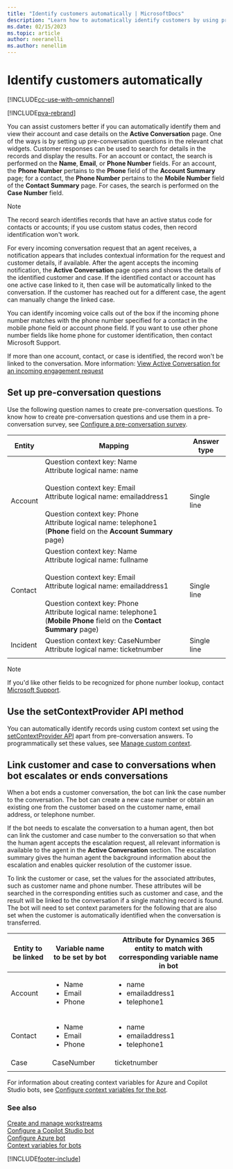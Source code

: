 ```yaml
---
title: "Identify customers automatically | MicrosoftDocs"
description: "Learn how to automatically identify customers by using pre-conversation responses in Omnichannel for Customer Service."
ms.date: 02/15/2023
ms.topic: article
author: neeranelli
ms.author: nenellim
---
```


# Identify customers automatically

[!INCLUDE[cc-use-with-omnichannel](../includes/cc-use-with-omnichannel.md)]

[!INCLUDE[pva-rebrand](../includes/cc-pva-rebrand.md)]

You can assist customers better if you can automatically identify them and view their account and case details on the **Active Conversation** page. One of the ways is by setting up pre-conversation questions in the relevant chat widgets. Customer responses can be used to search for details in the records and display the results. For an account or contact, the search is performed on the **Name**, **Email**, or **Phone Number** fields. For an account, the **Phone Number** pertains to the **Phone** field of the **Account Summary** page; for a contact, the **Phone Number** pertains to the **Mobile Number** field of the **Contact Summary** page. For cases, the search is performed on the **Case Number** field.

> [!NOTE]
> The record search identifies records that have an active status code for contacts or accounts; if you use custom status codes, then record identification won't work.

For every incoming conversation request that an agent receives, a notification appears that includes contextual information for the request and customer details, if available. After the agent accepts the incoming notification, the **Active Conversation** page opens and shows the details of the identified customer and case. If the identified contact or account has one active case linked to it, then case will be automatically linked to the conversation. If the customer has reached out for a different case, the agent can manually change the linked case.

You can identify incoming voice calls out of the box if the incoming phone number matches with the phone number specified for a contact in the mobile phone field or account phone field. If you want to use other phone number fields like home phone for customer identification, then contact Microsoft Support.

If more than one account, contact, or case is identified, the record won't be linked to the conversation. More information: [View Active Conversation for an incoming engagement request](oc-view-customer-summary-incoming-conversation-request.md)

## Set up pre-conversation questions

Use the following question names to create pre-conversation questions. To know how to create pre-conversation questions and use them in a pre-conversation survey, see [Configure a pre-conversation survey](configure-pre-chat-survey.md).

| Entity   |     Mapping    | Answer type |
|---------|----------------|-------------|
| Account |	Question context key: Name <br> Attribute logical name: name <br><br> Question context key: Email <br> Attribute logical name: emailaddress1 <br><br> Question context key: Phone <br> Attribute logical name: telephone1 (**Phone** field on the **Account Summary** page) | Single line |
| Contact | Question context key: Name <br> Attribute logical name: fullname <br><br> Question context key: Email <br> Attribute logical name: emailaddress1 <br><br> Question context key: Phone <br> Attribute logical name: telephone1 (**Mobile Phone** field on the **Contact Summary** page) |Single line |
| Incident | Question context key: CaseNumber <br> Attribute logical name: ticketnumber |Single line |
||||

> [!Note]
> If you'd like other fields to be recognized for phone number lookup, contact [Microsoft Support](https://dynamics.microsoft.com/support/).

## Use the setContextProvider API method

You can automatically identify records using custom context set using the [setContextProvider API](developer/reference/methods/setcontextprovider.md) apart from pre-conversation answers. To programmatically set these values, see [Manage custom context](send-context-starting-chat.md).

## Link customer and case to conversations when bot escalates or ends conversations

When a bot ends a customer conversation, the bot can link the case number to the conversation. The bot can create a new case number or obtain an existing one from the customer based on the customer name, email address, or telephone number.

If the bot needs to escalate the conversation to a human agent, then bot can link the customer and case number to the conversation so that when the human agent accepts the escalation request, all relevant information is available to the agent in the **Active Conversation** section. The escalation summary gives the human agent the background information about the escalation and enables quicker resolution of the customer issue.

To link the customer or case, set the values for the associated attributes, such as customer name and phone number. These attributes will be searched in the corresponding entities such as customer and case, and the result will be linked to the conversation if a single matching record is found. The bot will need to set context parameters for the following that are also set when the customer is automatically identified when the conversation is transferred.

| Entity to be linked | Variable name to be set by bot | Attribute for Dynamics 365 entity to match with corresponding variable name in bot |
|------------|----------------|----------------------|
|Account|<ul><li> Name</li><li> Email </li><li> Phone</li></ul> |<ul><li> name</li><li>emailaddress1</li><li>telephone1</li></ul> |
|Contact|<ul><li> Name</li><li> Email </li><li> Phone</li></ul>|<ul><li> name</li><li>emailaddress1</li><li>telephone1</li></ul>|
|Case|CaseNumber|ticketnumber|
||||

For information about creating context variables for Azure and Copilot Studio bots, see [Configure context variables for the bot](context-variables-for-bot.md#configure-context-variables-for-copilot-studio-bot).


### See also

[Create and manage workstreams](create-workstreams.md)  
[Configure a Copilot Studio bot](configure-bot-virtual-agent.md)  
[Configure Azure bot](configure-bot-azure.md)  
[Context variables for bots](context-variables-for-bot.md)  

[!INCLUDE[footer-include](../includes/footer-banner.md)]
